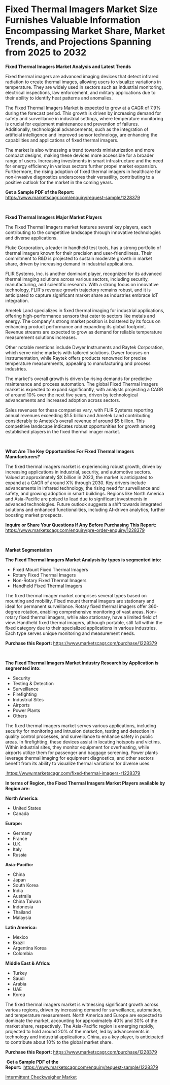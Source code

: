 <p><h1>Fixed Thermal Imagers Market Size Furnishes Valuable Information Encompassing Market Share, Market Trends, and Projections Spanning from 2025 to 2032</h1></p><p><strong>Fixed Thermal Imagers Market Analysis and Latest Trends</strong></p>
<p><p>Fixed thermal imagers are advanced imaging devices that detect infrared radiation to create thermal images, allowing users to visualize variations in temperature. They are widely used in sectors such as industrial monitoring, electrical inspections, law enforcement, and military applications due to their ability to identify heat patterns and anomalies.</p><p>The Fixed Thermal Imagers Market is expected to grow at a CAGR of 7.9% during the forecast period. This growth is driven by increasing demand for safety and surveillance in industrial settings, where temperature monitoring is crucial for equipment maintenance and prevention of failures. Additionally, technological advancements, such as the integration of artificial intelligence and improved sensor technology, are enhancing the capabilities and applications of fixed thermal imagers.</p><p>The market is also witnessing a trend towards miniaturization and more compact designs, making these devices more accessible for a broader range of users. Increasing investments in smart infrastructure and the need for energy efficiency in various sectors further propel market expansion. Furthermore, the rising adoption of fixed thermal imagers in healthcare for non-invasive diagnostics underscores their versatility, contributing to a positive outlook for the market in the coming years.</p></p>
<p><strong>Get a Sample PDF of the Report:&nbsp;</strong> <a href="https://www.marketscagr.com/enquiry/request-sample/1228379?utm_campaign=2480&utm_medium=2&utm_source=Github&utm_content=ia&utm_term=12042025&utm_id=fixed-thermal-imagers">https://www.marketscagr.com/enquiry/request-sample/1228379</a></p>
<p>&nbsp;</p>
<p><strong>Fixed Thermal Imagers Major Market Players</strong></p>
<p><p>The Fixed Thermal Imagers market features several key players, each contributing to the competitive landscape through innovative technologies and diverse applications. </p><p>Fluke Corporation, a leader in handheld test tools, has a strong portfolio of thermal imagers known for their precision and user-friendliness. Their commitment to R&D is projected to sustain moderate growth in market share, driven by increasing demand in industrial applications.</p><p>FLIR Systems, Inc. is another dominant player, recognized for its advanced thermal imaging solutions across various sectors, including security, manufacturing, and scientific research. With a strong focus on innovative technology, FLIR's revenue growth trajectory remains robust, and it is anticipated to capture significant market share as industries embrace IoT integration.</p><p>Ametek Land specializes in fixed thermal imaging for industrial applications, offering high-performance sensors that cater to sectors like metals and energy. The company's strong market position is bolstered by its focus on enhancing product performance and expanding its global footprint. Revenue streams are expected to grow as demand for reliable temperature measurement solutions increases.</p><p>Other notable mentions include Dwyer Instruments and Raytek Corporation, which serve niche markets with tailored solutions. Dwyer focuses on instrumentation, while Raytek offers products renowned for precise temperature measurements, appealing to manufacturing and process industries.</p><p>The market's overall growth is driven by rising demands for predictive maintenance and process automation. The global Fixed Thermal Imagers market is expected to expand significantly, with analysts projecting a CAGR of around 10% over the next five years, driven by technological advancements and increased adoption across sectors.</p><p>Sales revenues for these companies vary, with FLIR Systems reporting annual revenues exceeding $1.5 billion and Ametek Land contributing considerably to Ametek’s overall revenue of around $5 billion. This competitive landscape indicates robust opportunities for growth among established players in the fixed thermal imager market.</p></p>
<p>&nbsp;</p>
<p><strong>What Are The Key Opportunities For Fixed Thermal Imagers Manufacturers?</strong></p>
<p><p>The fixed thermal imagers market is experiencing robust growth, driven by increasing applications in industrial, security, and automotive sectors. Valued at approximately $X billion in 2023, the market is anticipated to expand at a CAGR of around X% through 2030. Key drivers include advancements in infrared technology, the rising need for surveillance and safety, and growing adoption in smart buildings. Regions like North America and Asia-Pacific are poised to lead due to significant investments in advanced technologies. Future outlook suggests a shift towards integrated solutions and enhanced functionalities, including AI-driven analytics, further boosting market prospects.</p></p>
<p><strong>Inquire or Share Your Questions If Any Before Purchasing This Report:</strong> <a href="https://www.marketscagr.com/enquiry/pre-order-enquiry/1228379?utm_campaign=2480&utm_medium=2&utm_source=Github&utm_content=ia&utm_term=12042025&utm_id=fixed-thermal-imagers">https://www.marketscagr.com/enquiry/pre-order-enquiry/1228379</a></p>
<p>&nbsp;</p>
<p><strong>Market Segmentation</strong></p>
<p><strong>The Fixed Thermal Imagers Market Analysis by types is segmented into:</strong></p>
<p><ul><li>Fixed Mount Fixed Thermal Imagers</li><li>Rotary Fixed Thermal Imagers</li><li>Non-Rotary Fixed Thermal Imagers</li><li>Handheld Fixed Thermal Imagers</li></ul></p>
<p><p>The fixed thermal imager market comprises several types based on mounting and mobility. Fixed mount thermal imagers are stationary and ideal for permanent surveillance. Rotary fixed thermal imagers offer 360-degree rotation, enabling comprehensive monitoring of vast areas. Non-rotary fixed thermal imagers, while also stationary, have a limited field of view. Handheld fixed thermal imagers, although portable, still fall within the fixed category due to their specialized applications in various industries. Each type serves unique monitoring and measurement needs.</p></p>
<p><strong>Purchase this Report:&nbsp;</strong><a href="https://www.marketscagr.com/purchase/1228379?utm_campaign=2480&utm_medium=2&utm_source=Github&utm_content=ia&utm_term=12042025&utm_id=fixed-thermal-imagers">https://www.marketscagr.com/purchase/1228379</a></p>
<p>&nbsp;</p>
<p><strong>The Fixed Thermal Imagers Market Industry Research by Application is segmented into:</strong></p>
<p><ul><li>Security</li><li>Testing & Detection</li><li>Surveillance</li><li>Firefighting</li><li>Industrial Sites</li><li>Airports</li><li>Power Plants</li><li>Others</li></ul></p>
<p><p>The fixed thermal imagers market serves various applications, including security for monitoring and intrusion detection, testing and detection in quality control processes, and surveillance to enhance safety in public areas. In firefighting, these devices assist in locating hotspots and victims. Within industrial sites, they monitor equipment for overheating, while airports utilize them for passenger and baggage screening. Power plants leverage thermal imaging for equipment diagnostics, and other sectors benefit from its ability to visualize thermal variations for diverse uses.</p></p>
<p><a href="https://www.marketscagr.com/fixed-thermal-imagers-r1228379?utm_campaign=2480&utm_medium=2&utm_source=Github&utm_content=ia&utm_term=12042025&utm_id=fixed-thermal-imagers">&nbsp;https://www.marketscagr.com/fixed-thermal-imagers-r1228379</a></p>
<p><strong>In terms of Region, the Fixed Thermal Imagers Market Players available by Region are:</strong></p>
<p>
    <p> <strong> North America: </strong>
        <ul>
            <li>United States</li>
            <li>Canada</li>
        </ul>
        </p> 
    <p> <strong> Europe: </strong>
        <ul>
            <li>Germany</li>
            <li>France</li>
            <li>U.K.</li>
            <li>Italy</li>
            <li>Russia</li>
        </ul>
        </p> 
    <p> <strong> Asia-Pacific: </strong>
        <ul>
            <li>China</li>
            <li>Japan</li>
            <li>South Korea</li>
            <li>India</li>
            <li>Australia</li>
            <li>China Taiwan</li>
            <li>Indonesia</li>
            <li>Thailand</li>
            <li>Malaysia</li>
        </ul>
        </p> 
    <p> <strong> Latin America: </strong>
        <ul>
            <li>Mexico</li>
            <li>Brazil</li>
            <li>Argentina Korea</li>
            <li>Colombia</li>
        </ul>
        </p> 
    <p> <strong> Middle East & Africa: </strong>
        <ul>
            <li>Turkey</li>
            <li>Saudi</li>
            <li>Arabia</li>
            <li>UAE</li>
            <li>Korea</li>
        </ul>
    </p>
    </p>
<p><p>The fixed thermal imagers market is witnessing significant growth across various regions, driven by increasing demand for surveillance, automation, and temperature measurement. North America and Europe are expected to dominate the market, accounting for approximately 40% and 30% of the market share, respectively. The Asia-Pacific region is emerging rapidly, projected to hold around 20% of the market, led by advancements in technology and industrial applications. China, as a key player, is anticipated to contribute about 10% to the global market share.</p></p>
<p><strong>Purchase this Report: </strong><a href="https://www.marketscagr.com/purchase/1228379?utm_campaign=2480&utm_medium=2&utm_source=Github&utm_content=ia&utm_term=12042025&utm_id=fixed-thermal-imagers">https://www.marketscagr.com/purchase/1228379</a></p>
<p>&nbsp;<strong>Get a Sample PDF of the Report:&nbsp;&nbsp;</strong><a href="https://www.marketscagr.com/enquiry/request-sample/1228379?utm_campaign=2480&utm_medium=2&utm_source=Github&utm_content=ia&utm_term=12042025&utm_id=fixed-thermal-imagers">https://www.marketscagr.com/enquiry/request-sample/1228379</a></p>
<p><strong></strong></p>
<p><p><a href="https://github.com/signallaikun/Market-Research-Report-List-1/blob/main/intermittent-checkweigher-market.md?utm_campaign=2480&utm_medium=2&utm_source=Github&utm_content=ia&utm_term=12042025&utm_id=fixed-thermal-imagers">Intermittent Checkweigher Market</a></p></p>